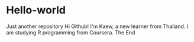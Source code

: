 # Hello-world
Just another repository
Hi Github!
I'm Kaew, a new learner from Thailand.
I am studying R programming from Coursera.
The End
